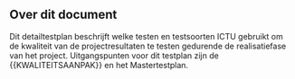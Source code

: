 ## Over dit document

Dit detailtestplan beschrijft welke testen en testsoorten ICTU gebruikt om de kwaliteit van de projectresultaten te testen gedurende de realisatiefase van het project. Uitgangspunten voor dit testplan zijn de {{KWALITEITSAANPAK}} en het Mastertestplan.
